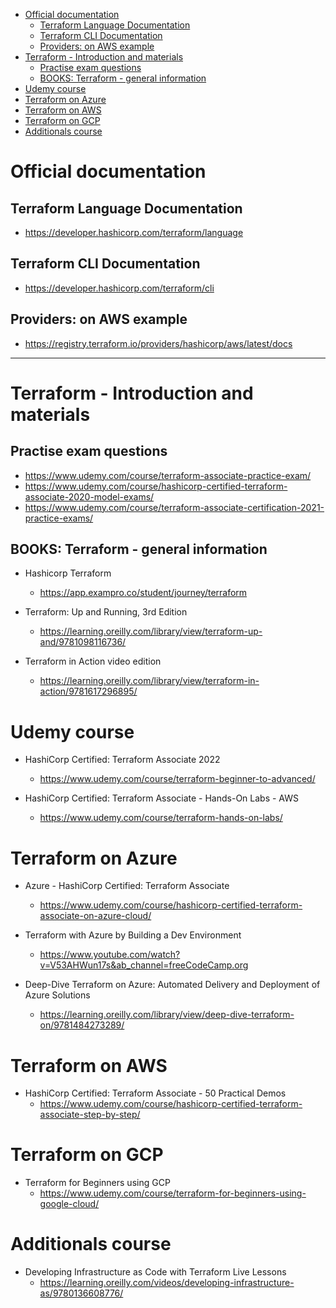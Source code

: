 <!-- TOC -->

- [Official documentation](#official-documentation)
  - [Terraform Language Documentation](#terraform-language-documentation)
  - [Terraform CLI Documentation](#terraform-cli-documentation)
  - [Providers: on AWS example](#providers-on-aws-example)
- [Terraform - Introduction and materials](#terraform---introduction-and-materials)
  - [Practise exam questions](#practise-exam-questions)
  - [BOOKS: Terraform - general information](#books-terraform---general-information)
- [Udemy course](#udemy-course)
- [Terraform on Azure](#terraform-on-azure)
- [Terraform on AWS](#terraform-on-aws)
- [Terraform on GCP](#terraform-on-gcp)
- [Additionals course](#additionals-course)

<!-- /TOC -->

# Official documentation

## Terraform Language Documentation

- https://developer.hashicorp.com/terraform/language

## Terraform CLI Documentation

- https://developer.hashicorp.com/terraform/cli

## Providers: on AWS example

- https://registry.terraform.io/providers/hashicorp/aws/latest/docs

---

# Terraform - Introduction and materials

## Practise exam questions

- https://www.udemy.com/course/terraform-associate-practice-exam/
- https://www.udemy.com/course/hashicorp-certified-terraform-associate-2020-model-exams/
- https://www.udemy.com/course/terraform-associate-certification-2021-practice-exams/

## BOOKS: Terraform - general information

- Hashicorp Terraform

  - https://app.exampro.co/student/journey/terraform

- Terraform: Up and Running, 3rd Edition

  - https://learning.oreilly.com/library/view/terraform-up-and/9781098116736/

- Terraform in Action video edition
  - https://learning.oreilly.com/library/view/terraform-in-action/9781617296895/

# Udemy course

- HashiCorp Certified: Terraform Associate 2022

  - https://www.udemy.com/course/terraform-beginner-to-advanced/

- HashiCorp Certified: Terraform Associate - Hands-On Labs - AWS
  - https://www.udemy.com/course/terraform-hands-on-labs/

# Terraform on Azure

- Azure - HashiCorp Certified: Terraform Associate

  - https://www.udemy.com/course/hashicorp-certified-terraform-associate-on-azure-cloud/

- Terraform with Azure by Building a Dev Environment

  - https://www.youtube.com/watch?v=V53AHWun17s&ab_channel=freeCodeCamp.org

- Deep-Dive Terraform on Azure: Automated Delivery and Deployment of Azure Solutions
  - https://learning.oreilly.com/library/view/deep-dive-terraform-on/9781484273289/

# Terraform on AWS

- HashiCorp Certified: Terraform Associate - 50 Practical Demos
  - https://www.udemy.com/course/hashicorp-certified-terraform-associate-step-by-step/

# Terraform on GCP

- Terraform for Beginners using GCP
  - https://www.udemy.com/course/terraform-for-beginners-using-google-cloud/

# Additionals course

- Developing Infrastructure as Code with Terraform Live Lessons
  - https://learning.oreilly.com/videos/developing-infrastructure-as/9780136608776/
